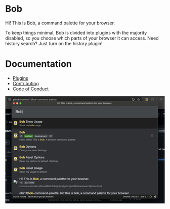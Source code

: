 # Bob
Hi! This is Bob, a command palette for your browser.

To keep things minimal, Bob is divided into plugins with the majority disabled, so you choose which parts of your browser it can access. Need history search? Just turn on the history plugin!

# Documentation
- [Plugins](./docs/plugins.md)
- [Contributing](./docs/contributing.md)
- [Code of Conduct](./CODE_OF_CONDUCT.md)

![Bob Screenshot](./src/assets/bob-screenshot-browser.png)